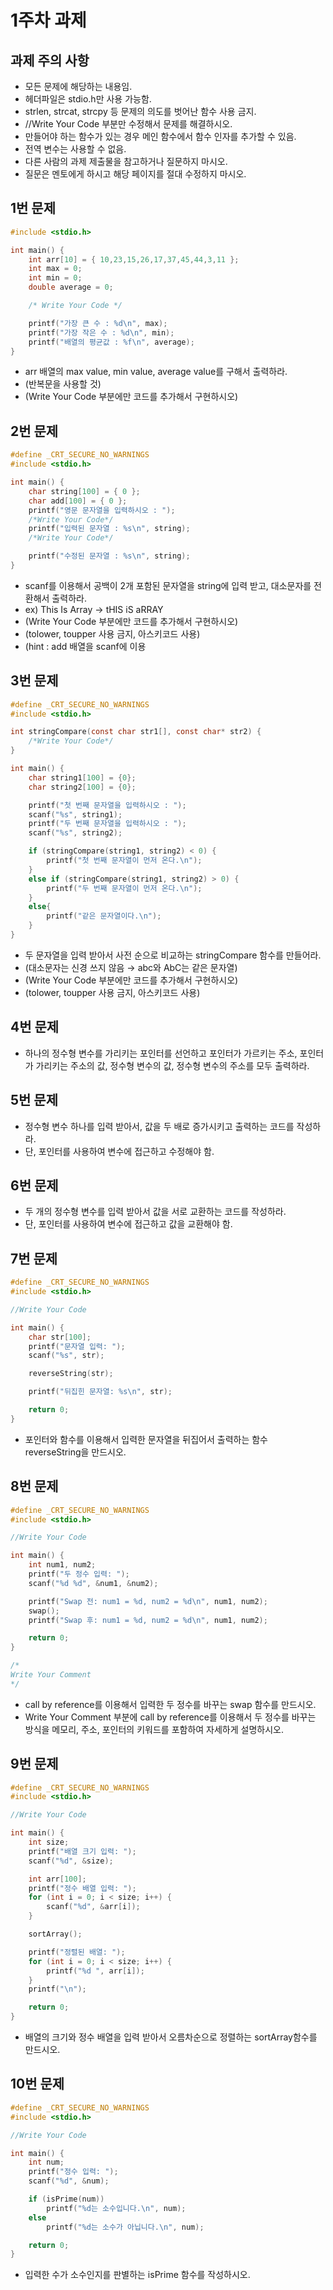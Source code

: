 # 1주차 과제

## 과제 주의 사항

- 모든 문제에 해당하는 내용임.
- 헤더파일은 stdio.h만 사용 가능함.
- strlen, strcat, strcpy 등 문제의 의도를 벗어난 함수 사용 금지.
- //Write Your Code 부분만 수정해서 문제를 해결하시오.
- 만들어야 하는 함수가 있는 경우 메인 함수에서 함수 인자를 추가할 수 있음.
- 전역 변수는 사용할 수 없음.
- 다른 사람의 과제 제출물을 참고하거나 질문하지 마시오.
- 질문은 멘토에게 하시고 해당 페이지를 절대 수정하지 마시오.

## 1번 문제

```c
#include <stdio.h>

int main() {
	int arr[10] = { 10,23,15,26,17,37,45,44,3,11 };
	int max = 0;
	int min = 0;
	double average = 0;

	/* Write Your Code */

	printf("가장 큰 수 : %d\n", max);
	printf("가장 작은 수 : %d\n", min);
	printf("배열의 평균값 : %f\n", average);
}
```

- arr 배열의 max value, min value, average value를 구해서 출력하라.
- (반복문을 사용할 것)
- (Write Your Code 부분에만 코드를 추가해서 구현하시오)

## 2번 문제

```c
#define _CRT_SECURE_NO_WARNINGS
#include <stdio.h>

int main() {
	char string[100] = { 0 };
	char add[100] = { 0 };
	printf("영문 문자열을 입력하시오 : ");
	/*Write Your Code*/
	printf("입력된 문자열 : %s\n", string);
	/*Write Your Code*/	

	printf("수정된 문자열 : %s\n", string);
}
```

- scanf를 이용해서 공백이 2개 포함된 문자열을 string에 입력 받고, 대소문자를 전환해서 출력하라.
- ex) This Is Array → tHIS iS aRRAY
- (Write Your Code 부분에만 코드를 추가해서 구현하시오)
- (tolower, toupper 사용 금지, 아스키코드 사용)
- (hint : add 배열을 scanf에 이용

## 3번 문제

```c
#define _CRT_SECURE_NO_WARNINGS
#include <stdio.h>

int stringCompare(const char str1[], const char* str2) {
    /*Write Your Code*/
}

int main() {
    char string1[100] = {0};
    char string2[100] = {0};

    printf("첫 번째 문자열을 입력하시오 : ");
    scanf("%s", string1);
    printf("두 번째 문자열을 입력하시오 : ");
    scanf("%s", string2);

    if (stringCompare(string1, string2) < 0) {
        printf("첫 번째 문자열이 먼저 온다.\n");
    }
    else if (stringCompare(string1, string2) > 0) {
        printf("두 번째 문자열이 먼저 온다.\n");
    }
    else{
        printf("같은 문자열이다.\n");
    }
} 
```

- 두 문자열을 입력 받아서 사전 순으로 비교하는 stringCompare 함수를 만들어라.
- (대소문자는 신경 쓰지 않음 → abc와 AbC는 같은 문자열)
- (Write Your Code 부분에만 코드를 추가해서 구현하시오)
- (tolower, toupper 사용 금지, 아스키코드 사용)

## 4번 문제

- 하나의 정수형 변수를 가리키는 포인터를 선언하고 포인터가 가르키는 주소, 포인터가 가리키는 주소의 값, 정수형 변수의 값, 정수형 변수의 주소를 모두 출력하라.

## 5번 문제

- 정수형 변수 하나를 입력 받아서, 값을 두 배로 증가시키고 출력하는 코드를 작성하라.
- 단, 포인터를 사용하여 변수에 접근하고 수정해야 함.

## 6번 문제

- 두 개의 정수형 변수를 입력 받아서 값을 서로 교환하는 코드를 작성하라.
- 단, 포인터를 사용하여 변수에 접근하고 값을 교환해야 함.

## 7번 문제

```c
#define _CRT_SECURE_NO_WARNINGS
#include <stdio.h>

//Write Your Code

int main() {
    char str[100];
    printf("문자열 입력: ");
    scanf("%s", str);

    reverseString(str);

    printf("뒤집힌 문자열: %s\n", str);

    return 0;
}
```

- 포인터와 함수를 이용해서 입력한 문자열을 뒤집어서 출력하는 함수 reverseString을 만드시오.

## 8번 문제

```c
#define _CRT_SECURE_NO_WARNINGS
#include <stdio.h>

//Write Your Code

int main() {
    int num1, num2;
    printf("두 정수 입력: ");
    scanf("%d %d", &num1, &num2);

    printf("Swap 전: num1 = %d, num2 = %d\n", num1, num2);
    swap();
    printf("Swap 후: num1 = %d, num2 = %d\n", num1, num2);

    return 0;
}

/*
Write Your Comment
*/
```

- call by reference를 이용해서 입력한 두 정수를 바꾸는 swap 함수를 만드시오.
- Write Your Comment 부분에 call by reference를 이용해서 두 정수를 바꾸는 방식을 메모리, 주소, 포인터의 키워드를 포함하여 자세하게 설명하시오.

## 9번 문제

```c
#define _CRT_SECURE_NO_WARNINGS
#include <stdio.h>

//Write Your Code

int main() {
    int size;
    printf("배열 크기 입력: ");
    scanf("%d", &size);

    int arr[100];
    printf("정수 배열 입력: ");
    for (int i = 0; i < size; i++) {
        scanf("%d", &arr[i]);
    }

    sortArray();

    printf("정렬된 배열: ");
    for (int i = 0; i < size; i++) {
        printf("%d ", arr[i]);
    }
    printf("\n");

    return 0;
}
```

- 배열의 크기와 정수 배열을 입력 받아서 오름차순으로 정렬하는 sortArray함수를 만드시오.

## 10번 문제

```c
#define _CRT_SECURE_NO_WARNINGS
#include <stdio.h>

//Write Your Code

int main() {
    int num;
    printf("정수 입력: ");
    scanf("%d", &num);

    if (isPrime(num))
        printf("%d는 소수입니다.\n", num);
    else
        printf("%d는 소수가 아닙니다.\n", num);

    return 0;
}
```

- 입력한 수가 소수인지를 판별하는 isPrime 함수를 작성하시오.
